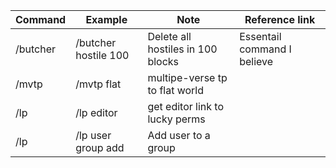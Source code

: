 | Command | Example | Note | Reference link |
| --- | --- | --- | --- |
| /butcher | /butcher hostile 100 | Delete all hostiles in 100 blocks | Essentail command I believe |
| /mvtp | /mvtp flat | multipe-verse tp to flat world | |
| /lp | /lp editor | get editor link to lucky perms | |
| /lp | /lp user <user> group add <group>  | Add user to a group |
